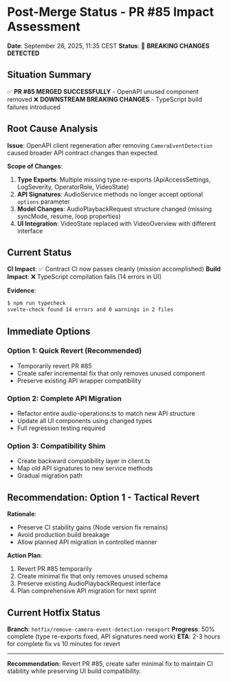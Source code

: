 # Post-Merge Status - PR #85 Impact Assessment

**Date**: September 26, 2025, 11:35 CEST
**Status**: 🚨 **BREAKING CHANGES DETECTED**

## Situation Summary

✅ **PR #85 MERGED SUCCESSFULLY** - OpenAPI unused component removed
❌ **DOWNSTREAM BREAKING CHANGES** - TypeScript build failures introduced

## Root Cause Analysis

**Issue**: OpenAPI client regeneration after removing `CameraEventDetection` caused broader API contract changes than expected.

**Scope of Changes**:
1. **Type Exports**: Multiple missing type re-exports (ApiAccessSettings, LogSeverity, OperatorRole, VideoState)
2. **API Signatures**: AudioService methods no longer accept optional `options` parameter
3. **Model Changes**: AudioPlaybackRequest structure changed (missing syncMode, resume, loop properties)
4. **UI Integration**: VideoState replaced with VideoOverview with different interface

## Current Status

**CI Impact**: ✅ Contract CI now passes cleanly (mission accomplished)
**Build Impact**: ❌ TypeScript compilation fails (14 errors in UI)

**Evidence**:
```bash
$ npm run typecheck
svelte-check found 14 errors and 0 warnings in 2 files
```

## Immediate Options

### Option 1: Quick Revert (Recommended)
- Temporarily revert PR #85
- Create safer incremental fix that only removes unused component
- Preserve existing API wrapper compatibility

### Option 2: Complete API Migration
- Refactor entire audio-operations.ts to match new API structure
- Update all UI components using changed types
- Full regression testing required

### Option 3: Compatibility Shim
- Create backward compatibility layer in client.ts
- Map old API signatures to new service methods
- Gradual migration path

## Recommendation: **Option 1 - Tactical Revert**

**Rationale**:
- Preserve CI stability gains (Node version fix remains)
- Avoid production build breakage
- Allow planned API migration in controlled manner

**Action Plan**:
1. Revert PR #85 temporarily
2. Create minimal fix that only removes unused schema
3. Preserve existing AudioPlaybackRequest interface
4. Plan comprehensive API migration for next sprint

## Current Hotfix Status

**Branch**: `hotfix/remove-camera-event-detection-reexport`
**Progress**: 50% complete (type re-exports fixed, API signatures need work)
**ETA**: 2-3 hours for complete fix vs 10 minutes for revert

---
**Recommendation**: Revert PR #85, create safer minimal fix to maintain CI stability while preserving UI build compatibility.